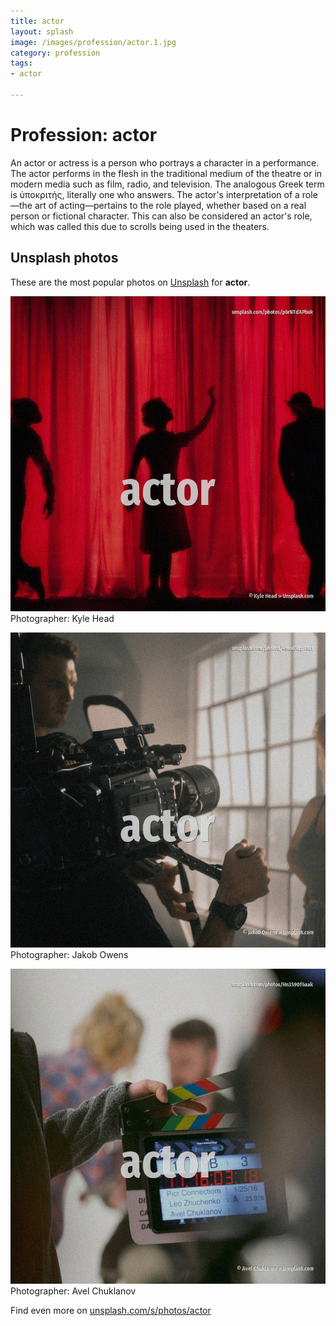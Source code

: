 ```yaml
---
title: actor
layout: splash
image: /images/profession/actor.1.jpg
category: profession
tags:
- actor

---
```

# Profession: actor

An actor or actress is a person who portrays a character in a performance.
The actor performs in the flesh in the traditional medium of the theatre or in modern media such as 
film, radio, and television.
The analogous Greek term is ὑποκριτής, literally one who answers.
The actor's interpretation of a role—the art of acting—pertains to the role played, whether based 
on a real person or fictional character.
 This can also be considered an actor's role, which was called this due to scrolls being used in 
the theaters.

 
## Unsplash photos
These are the most popular photos on [Unsplash](https://unsplash.com) for **actor**.
 
![actor](/images/profession/actor.1.jpg)
Photographer:  Kyle Head
 
![actor](/images/profession/actor.2.jpg)
Photographer:  Jakob Owens
 
![actor](/images/profession/actor.3.jpg)
Photographer:  Avel Chuklanov
 
Find even more on [unsplash.com/s/photos/actor](https://unsplash.com/s/photos/actor)
 
